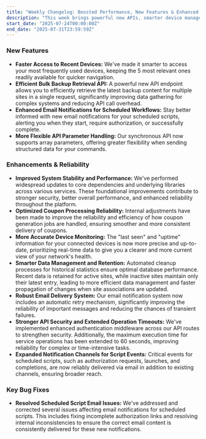 ```yaml
---
title: "Weekly Changelog: Boosted Performance, New Features & Enhanced Reliability"
description: "This week brings powerful new APIs, smarter device management, enhanced workflow notifications, and critical platform stability improvements for a smoother, more reliable experience."
start_date: "2025-07-24T00:00:00Z"
end_date: "2025-07-31T23:59:59Z"
---
```


### New Features

*   **Faster Access to Recent Devices:** We've made it smarter to access your most frequently used devices, keeping the 5 most relevant ones readily available for quicker navigation.
*   **Efficient Bulk Backup Retrieval API:** A powerful new API endpoint allows you to efficiently retrieve the latest backup content for multiple sites in a single request, significantly improving data gathering for complex systems and reducing API call overhead.
*   **Enhanced Email Notifications for Scheduled Workflows:** Stay better informed with new email notifications for your scheduled scripts, alerting you when they start, require authorization, or successfully complete.
*   **More Flexible API Parameter Handling:** Our synchronous API now supports array parameters, offering greater flexibility when sending structured data for your commands.

### Enhancements & Reliability

*   **Improved System Stability and Performance:** We've performed widespread updates to core dependencies and underlying libraries across various services. These foundational improvements contribute to stronger security, better overall performance, and enhanced reliability throughout the platform.
*   **Optimized Coupon Processing Reliability:** Internal adjustments have been made to improve the reliability and efficiency of how coupon generation jobs are handled, ensuring smoother and more consistent delivery of coupons.
*   **More Accurate Device Monitoring:** The "last seen" and "uptime" information for your connected devices is now more precise and up-to-date, prioritizing real-time data to give you a clearer and more current view of your network's health.
*   **Smarter Data Management and Retention:** Automated cleanup processes for historical statistics ensure optimal database performance. Recent data is retained for active sites, while inactive sites maintain only their latest entry, leading to more efficient data management and faster propagation of changes when site associations are updated.
*   **Robust Email Delivery System:** Our email notification system now includes an automatic retry mechanism, significantly improving the reliability of important messages and reducing the chances of transient failures.
*   **Stronger API Security and Extended Operation Timeouts:** We've implemented enhanced authentication middleware across our API routes to strengthen security. Additionally, the maximum execution time for service operations has been extended to 60 seconds, improving reliability for complex or time-intensive tasks.
*   **Expanded Notification Channels for Script Events:** Critical events for scheduled scripts, such as authorization requests, launches, and completions, are now reliably delivered via email in addition to existing channels, ensuring broader reach.

### Key Bug Fixes

*   **Resolved Scheduled Script Email Issues:** We've addressed and corrected several issues affecting email notifications for scheduled scripts. This includes fixing incomplete authorization links and resolving internal inconsistencies to ensure the correct email content is consistently delivered for these new notifications.
